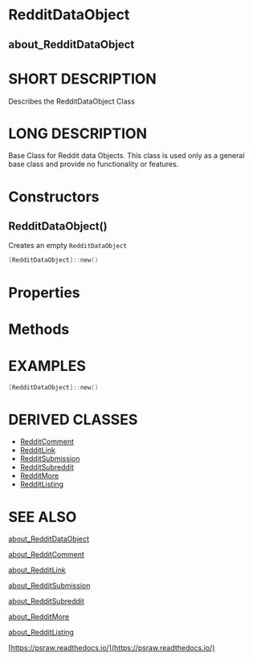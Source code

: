 # RedditDataObject
## about_RedditDataObject

# SHORT DESCRIPTION
Describes the RedditDataObject Class

# LONG DESCRIPTION
Base Class for Reddit data Objects. This class is used only as a general base class and provide no functionality or features.


# Constructors
## RedditDataObject()
Creates an empty `RedditDataObject`

```powershell
[RedditDataObject]::new()
```


# Properties

# Methods

# EXAMPLES
```powershell
[RedditDataObject]::new()
```

# DERIVED CLASSES
* [RedditComment](https://psraw.readthedocs.io/en/latest/Module/about_RedditComment)
* [RedditLink](https://psraw.readthedocs.io/en/latest/Module/about_RedditLink)
* [RedditSubmission](https://psraw.readthedocs.io/en/latest/Module/about_RedditSubmission)
* [RedditSubreddit](https://psraw.readthedocs.io/en/latest/Module/about_RedditSubreddit)
* [RedditMore](https://psraw.readthedocs.io/en/latest/Module/about_RedditMore)
* [RedditListing](https://psraw.readthedocs.io/en/latest/Module/about_RedditListing)

# SEE ALSO

[about_RedditDataObject](https://psraw.readthedocs.io/en/latest/Module/Resolve-RedditDataObject)

[about_RedditComment](https://psraw.readthedocs.io/en/latest/Module/about_RedditComment)

[about_RedditLink](https://psraw.readthedocs.io/en/latest/Module/about_RedditLink)

[about_RedditSubmission](https://psraw.readthedocs.io/en/latest/Module/about_RedditSubmission)

[about_RedditSubreddit](https://psraw.readthedocs.io/en/latest/Module/about_RedditSubreddit)

[about_RedditMore](https://psraw.readthedocs.io/en/latest/Module/about_RedditMore)

[about_RedditListing](https://psraw.readthedocs.io/en/latest/Module/about_RedditListing)

[https://psraw.readthedocs.io/](https://psraw.readthedocs.io/)
